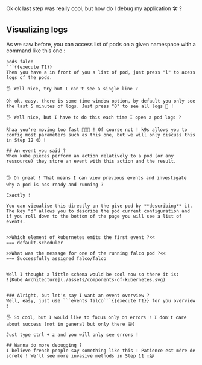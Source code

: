 Ok ok last step was really cool, but how do I debug my application 🛠️ ?


## Visualizing logs
As we saw before, you can access list of pods on a given namespace with a command like this one : 
```
pods falco
```{{execute T1}}
Then you have a in front of you a list of pod, just press "l" to acess logs of the pods. 

🖐️ Well nice, try but I can't see a single line ?

Oh ok, easy, there is some time window option, by default you only see the last 5 minutes of logs. Just press "0" to see all logs 🤙️ ! 

🖐️ Well nice, but I have to do this each time I open a pod logs ? 

Rhaa you're moving too fast 🏃️🏃️🏃️ ! Of course not ! k9s allows you to config most parameters such as this one, but we will only discuss this in Step 12 😫️ !

## An event you said ?
When kube pieces perform an action relatively to a pod (or any ressource) they store an event with this action and the result. 


🖐️ Oh great ! That means I can view previous events and investigate why a pod is nos ready and running ?

Exactly !

You can vizualise this directly on the give pod by **describing** it. The key "d" allows you to describe the pod current configuration and if you roll down to the bottom of the page you will see a list of events.


>>Which element of kubernetes emits the first event ?<<
=== default-scheduler

>>What was the message for one of the running falco pod ?<<
=~= Successfully assigned falco/falco


Well I thought a little schema would be cool now so there it is: 
![Kube Architecture](./assets/components-of-kubernetes.svg)


### Alright, but let's say I want an event overview ?
Well, easy, just use ```events falco```{{execute T1}} for you overview ! 

🖐️ So cool, but I would like to focus only on errors ! I don't care about success (not in general but only there 😁️)

Just type ctrl + z and you will only see errors !

## Wanna do more debugging ?
I believe french people say something like this : Patience est mère de sûreté ! We'll see more invasive methods in Step 11 ⚔️😄️


